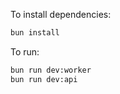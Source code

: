 To install dependencies:
```sh
bun install
```

To run:
```sh
bun run dev:worker
bun run dev:api
```

